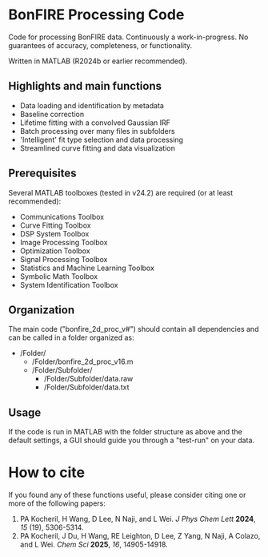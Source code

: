 # BonFIRE Processing Code
Code for processing BonFIRE data. Continuously a work-in-progress. No guarantees of accuracy, completeness, or functionality.

Written in MATLAB (R2024b or earlier recommended).


## Highlights and main functions
* Data loading and identification by metadata
* Baseline correction
* Lifetime fitting with a convolved Gaussian IRF
* Batch processing over many files in subfolders
* 'Intelligent' fit type selection and data processing
* Streamlined curve fitting and data visualization


## Prerequisites
Several MATLAB toolboxes (tested in v24.2) are required (or at least recommended):
* Communications Toolbox
* Curve Fitting Toolbox
* DSP System Toolbox
* Image Processing Toolbox
* Optimization Toolbox
* Signal Processing Toolbox
* Statistics and Machine Learning Toolbox
* Symbolic Math Toolbox
* System Identification Toolbox


## Organization
The main code ("bonfire_2d_proc_v#") should contain all dependencies and can be called in a folder organized as:
* /Folder/
  * /Folder/bonfire_2d_proc_v16.m
  * /Folder/Subfolder/
      * /Folder/Subfolder/data.raw
      * /Folder/Subfolder/data.txt


## Usage
If the code is run in MATLAB with the folder structure as above and the default settings, a GUI should guide you through a "test-run" on your data.


# How to cite
If you found any of these functions useful, please consider citing one or more of the following papers:
1. PA Kocheril, H Wang, D Lee, N Naji, and L Wei. *J Phys Chem Lett* **2024**, *15* (19), 5306-5314.
2. PA Kocheril, J Du, H Wang, RE Leighton, D Lee, Z Yang, N Naji, A Colazo, and L Wei. *Chem Sci* **2025**, *16*, 14905-14918.

